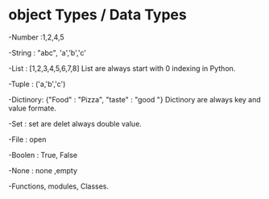  # object Types / Data Types

 -Number :1,2,4,5

 -String : "abc", 'a','b','c'

 -List : [1,2,3,4,5,6,7,8] List are always start with 0 indexing in Python.

 -Tuple : ('a,'b','c') 

 -Dictinory: {"Food" : "Pizza", "taste" : "good "} Dictinory are always key and value formate.

 -Set : set are delet always double value.

 -File : open

 -Boolen : True, False
 
 -None : none ,empty

 -Functions, modules, Classes.
